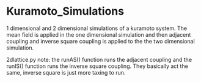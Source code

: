 # Kuramoto_Simulations

1 dimensional and 2 dimensional simulations of a kuramoto system. The mean field is applied in 
the one dimensional simulation and then adjacent coupling and inverse square coupling is applied
to the the two dimensional simulation.

2dlattice.py
  note: the runAS() function runs the adjacent coupling and the runIS() function runs the inverse
  square coupling. They basically act the same, inverse square is just more taxing to run.
